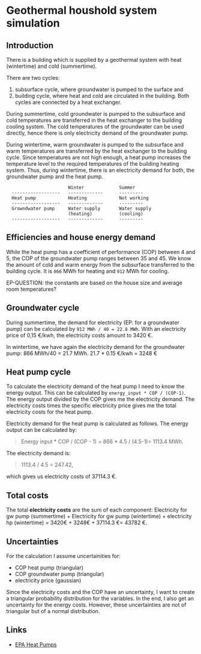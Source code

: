 Geothermal houshold system simulation 
=====================================


Introduction 
------------

There is a building which is supplied by a geothermal system with heat 
(wintertime) and cold (summertime).

There are two cycles:

1. subsurface cycle, where groundwater is pumped to the surface and 
2. building cycle, where heat and cold are circulated in the building. Both cycles are connected by a heat exchanger.

During summertime, cold groundwater is pumped to the subsurface and cold temperatures are transferred in the heat exchanger to the building cooling system. The cold temperatures of the groundwater can be used directly, hence there is only electricity demand of the groundwater pump.

During wintertime, warm groundwater is pumped to the subsurface and warm temperatures are transferred by the heat exchanger to the building cycle. Since temperatures are not high enough, a heat pump increases the temperature level to the required temperatures of the building heating system. Thus, during wintertime, there is an electricity demand for both, the groundwater pump and the heat pump.

```
                       Winter             Summer
  ------------------   -------------      ---------
  Heat pump            Heating            Not working
  ------------------   -------------      ---------
  Growndwater pump     Water supply       Water supply 
                       (heating)          (cooling)
  ------------------   -------------      ---------
```

Efficiencies and house energy demand
------------------------------------

While the heat pump has a coefficient of performance (COP) between 4 and 5, the COP of the groundwater pump ranges between 35 and 45. We know the amount of cold and warm energy from the subsurface transferred to the building cycle. It is `866` MWh for heating and `912` MWh for cooling.

EP-QUESTION: the constants are based on the house size and average room temperatures?

Groundwater cycle
-----------------

During summertime, the demand for electricity (EP: for a groundwater pump) can be calculated by `912 MWh / 40 = 22.8 MWh`. With an electricity price of 0,15 €/kwh, the electricity costs amount to 3420 €.

In wintertime, we have again the electricity demand for the groundwater pump: 866 MWh/40 = 21.7 MWh. 21.7 * 0.15 €/kwh = 3248 €

Heat pump cycle 
---------------

To calculate the electricity demand of the heat pump I need to know the energy 
output. This can be calculated by `energy_input * COP / (COP-1)`. The energy output 
divided by the COP gives me the electricity demand. The electricity costs times 
the specific electricity price gives me the total electricity costs for the heat pump.

Electricity demand for the heat pump is calculated as follows. The energy output can be calculated by: 

> Energy input * COP / (COP - 1) = 866 * 4.5 / (4.5-1)= 1113.4 MWh. 

The electricity demand is:

> 1113.4 / 4.5 = 247.42, 

which gives us electricity costs of 37114.3 €.

Total costs
-----------

The total **electricity costs** are the sum of each component:
Electricity for gw pump (summertime) + Electricity for gw pump (wintertime) + electricity hp (wintertime)
= 3420€ + 3248€ + 37114.3 €= 43782 €.

Uncertainties
-------------

For the calculation I assume uncertainities for: 
 - COP heat pump (triangular)
 - COP groundwater pump (triangular)
 - electricity price (gaussian)

Since the electricity costs and the COP have an uncertainty, I want to create a triangular probability distribution for the variables. In the end, I also get an uncertainty for the energy costs. However, these uncertainties are not of triangular but of a normal distribution.

Links
-----

- [EPA Heat Pumps](https://www.epa.gov/rhc/geothermal-heating-and-cooling-technologies#Ground-Source-Heat-Pumps)

